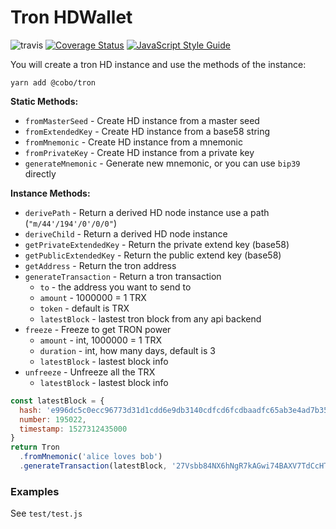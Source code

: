 # Tron HDWallet

![travis](https://travis-ci.org/cobowallet/tron-wallet.svg?branch=master)
[![Coverage Status](https://coveralls.io/repos/github/cobowallet/tron-wallet/badge.svg?branch=master)](https://coveralls.io/github/cobowallet/tron-wallet?branch=master)
[![JavaScript Style Guide](https://img.shields.io/badge/code_style-standard-brightgreen.svg)](https://standardjs.com)

You will create a tron HD instance and use the methods of the instance:

```
yarn add @cobo/tron
```

**Static Methods:**

* `fromMasterSeed` - Create HD instance from a master seed
* `fromExtendedKey` - Create HD instance from a base58 string
* `fromMnemonic` - Create HD instance from a mnemonic
* `fromPrivateKey` - Create HD instance from a private key
* `generateMnemonic` - Generate new mnemonic, or you can use `bip39` directly

**Instance Methods:**

* `derivePath` - Return a derived HD node instance use a path (`"m/44'/194'/0'/0/0"`)
* `deriveChild` - Return a derived HD node instance
* `getPrivateExtendedKey` - Return the private extend key (base58)
* `getPublicExtendedKey` - Return the public extend key (base58)
* `getAddress` - Return the tron address
* `generateTransaction` - Return a tron transaction
  * `to` - the address you want to send to
  * `amount` - 1000000 = 1 TRX
  * `token` - default is TRX
  * `latestBlock` - lastest tron block from any api backend
* `freeze` - Freeze to get TRON power
  * `amount` - int, 1000000 = 1 TRX
  * `duration` - int, how many days, default is 3
  * `latestBlock` - lastest block info
* `unfreeze` - Unfreeze all the TRX
  * `latestBlock` - lastest block info

```JavaScript
const latestBlock = {
  hash: 'e996dc5c0ecc96773d31d1cdd6e9db3140cdfcd6fcdbaadfc65ab3e4ad7b352f',
  number: 195022,
  timestamp: 1527312435000
}
return Tron
  .fromMnemonic('alice loves bob')
  .generateTransaction(latestBlock, '27Vsbb84NX6hNgR7kAGwi74BAXV7TdCcHTp', 100000000)
```

### Examples

See `test/test.js`
